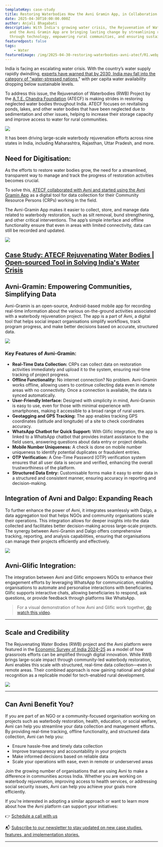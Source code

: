 ```yaml
---
templateKey: case-study
title: Restoring Waterbodies How the Avni Gramin App, in Collaboration with ATECF, is Making a Lasting Impact
date: 2025-04-30T10:00:00.000Z
author: Anjali Bhagabati
description: With India's growing water crisis, the Rejuvenation of Waterbodies Project by ATECF 
  and the Avni Gramin App are bringing lasting change by streamlining restoration efforts 
  through technology, empowering rural communities, and ensuring sustainable water access.
featuredpost: false
tags: 
    - Water
featuredimage: /img/2025-04-30-restoring-waterbodies-avni-atecf/R1.webp
---
```


India is facing an escalating water crisis. With the country’s water supply rapidly dwindling, [experts have warned that by 2030, India may fall into the category of "water-stressed nations](https://economictimes.indiatimes.com/news/economy/agriculture/by-2030-indias-water-demand-to-be-twice-the-available-supply-indicating-severe-water-scarcity-report/articleshow/64679218.cms?from=mdr)," with per capita water availability dropping below sustainable levels.

To address this issue, the Rejuvenation of Waterbodies (RWB) Project by the [A.T.E. Chandra Foundation](https://www.ategroup.com/csr/#tab2) (ATECF) is making strides in restoring neglected water bodies throughout India. ATECF focuses on revitalising ponds, lakes, and other water bodies that have been neglected due to sedimentation and other issues, helping to increase their storage capacity and improve access to water for rural communities.

<div style="width: 70%">
    <img src="/img/2025-04-30-restoring-waterbodies-avni-atecf/R1.webp">
</div>


It has been driving large-scale waterbody rejuvenation efforts across nine states in India, including Maharashtra, Rajasthan, Uttar Pradesh, and more.


## Need for Digitisation:

As the efforts to restore water bodies grow, the need for a streamlined, transparent way to manage and track the progress of restoration activities becomes crucial.

To solve this, [ATECF collaborated with Avni and started using the Avni Gramin App](https://projecttech4dev.org/waterbody-rejuvenation-project-a-t-e-chandra-foundation/) as a digital tool for data collection for their Community Resource Persons (CRPs) working in the field.

The Avni-Gramin App makes it easier to collect, store, and manage data related to waterbody restoration, such as silt removal, bund strengthening, and other critical interventions. The app’s simple interface and offline functionality ensure that even in areas with limited connectivity, data can still be recorded and updated.

<div style="width: 70%">
    <img src="/img/2025-04-30-restoring-waterbodies-avni-atecf/R3.webp">
</div>

## [Case Study: ATECF Rejuvenating Water Bodies | Open-sourced Tool in Solving India's Water Crisis](https://www.youtube.com/watch?v=TRXE63EmLGY)


## Avni-Gramin: Empowering Communities, Simplifying Data

Avni-Gramin is an open-source, Android-based mobile app for recording real-time information about the various on-the-ground activities associated with a waterbody rejuvenation project. The app is a part of Avni, a digital tool that helps social impact organisations simplify workflows, track program progress, and make better decisions based on accurate, structured data.

<div style="width: 70%">
    <img src="/img/2025-04-30-restoring-waterbodies-avni-atecf/78.webp">
</div>

### Key Features of Avni-Gramin:

- **Real-Time Data Collection:** CRPs can collect data on restoration activities immediately and upload it to the system, ensuring real-time tracking of project progress.
- **Offline Functionality:** No internet connection? No problem. Avni-Gramin works offline, allowing users to continue collecting data even in remote areas with no connectivity. Once a connection is available, the data is synced automatically.
- **User-Friendly Interface:** Designed with simplicity in mind, Avni-Gramin is easy to use, even for those with minimal experience with smartphones, making it accessible to a broad range of rural users.
- **Geotagging and GPS Tracking:** The app enables tracking GPS coordinates (latitude and longitude) of a site to check coordinates accuracy.
- **WhatsApp Chatbot for Quick Support:** With Glific integration, the app is linked to a WhatsApp chatbot that provides instant assistance to the field users, answering questions about data entry or project details.
- **Mobile Number Uniqueness:** A check is done on mobile number uniqueness to identify potential duplicates or fraudulent entries.
- **OTP Verification:** A One-Time Password (OTP) verification system ensures that all user data is secure and verified, enhancing the overall trustworthiness of the platform.
- **Structured Data Entry:** Customisable forms make it easy to enter data in a structured and consistent manner, ensuring accuracy in reporting and decision-making.


## Integration of Avni and Dalgo: Expanding Reach

To further enhance the power of Avni, it integrates seamlessly with Dalgo, a data aggregation tool that helps NGOs and community organisations scale their operations. This integration allows for deeper insights into the data collected and facilitates better decision-making across large-scale projects. The synergy between Avni-Gramin and Dalgo offers comprehensive tracking, reporting, and analysis capabilities, ensuring that organisations can manage their projects efficiently and effectively.

<div style="width: 70%">
    <img src="/img/2025-04-30-restoring-waterbodies-avni-atecf/R2.webp">
</div>

## Avni-Glific Integration:

The integration between Avni and Glific empowers NGOs to enhance their engagement efforts by leveraging WhatsApp for communication, enabling organisations to automate and personalise interactions with beneficiaries. Glific supports interactive chats, allowing beneficiaries to respond, ask questions, or provide feedback through platforms like WhatsApp.

> For a visual demonstration of how Avni and Glific work together, [do watch this video](https://www.youtube.com/watch?v=MufJOHVUQh0).

---

## Scale and Credibility

The Rejuvenating Water Bodies (RWB) project and the Avni platform were featured in the [Economic Survey of India 2024–25](https://www.indiabudget.gov.in/economicsurvey/doc/eschapter/echap09.pdf) as a model of how grassroots efforts can be amplified through digital innovation. While RWB brings large-scale impact through community-led waterbody restoration, Avni enables this scale with structured, real-time data collection—even in remote areas. Their combined approach is now gaining national and global recognition as a replicable model for tech-enabled rural development. 

<div style="width: 70%">
    <img src="/img/2025-04-30-restoring-waterbodies-avni-atecf/ATECF_ES.jpeg">
</div>

---

## Can Avni Benefit You?

If you are part of an NGO or a community-focused organisation working on projects such as waterbody restoration, health, education, or social welfare, Avni can help you streamline your data collection and management efforts. By providing real-time tracking, offline functionality, and structured data collection, Avni can help you:

- Ensure hassle-free and timely data collection
- Improve transparency and accountability in your projects
- Make informed decisions based on reliable data
- Scale your operations with ease, even in remote or underserved areas

Join the growing number of organisations that are using Avni to make a difference in communities across India. Whether you are working on waterbody rejuvenation, improving access to health services, or addressing social security issues, Avni can help you achieve your goals more efficiently.

If you're interested in adopting a similar approach or want to learn more about how the Avni platform can support your initiatives:

👉 [Schedule a call with us](https://calendly.com/avnisupport-samanvayfoundation/product-demo-and-discussion?embed_domain=avniproject.org&embed_type=PopupText)

📬 [Subscribe to our newsletter to stay updated on new case studies, features, and implementation stories.](https://avniproject.us17.list-manage.com/subscribe?u=5f3876f49a7603817af2856b9&id=c9fdedc9e7)

---
